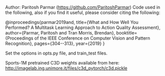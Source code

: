 Author: Paritosh Parmar (https://github.com/ParitoshParmar)
Code used in the following, also if you find it useful, please consider citing the following:

@inproceedings{parmar2019and,
  title={What and How Well You Performed? A Multitask Learning Approach to Action Quality Assessment},
  author={Parmar, Paritosh and Tran Morris, Brendan},
  booktitle={Proceedings of the IEEE Conference on Computer Vision and Pattern Recognition},
  pages={304--313},
  year={2019}
}

Set the options in opts.py file, and train_test files.

Sports-1M pretrained C3D weights available from here: http://imagelab.ing.unimore.it/files/c3d_pytorch/c3d.pickle



